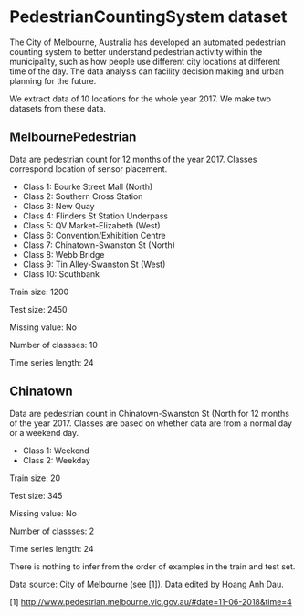 # PedestrianCountingSystem dataset

The City of Melbourne, Australia has developed an automated pedestrian counting system to better understand pedestrian activity within the municipality, such as how people use different city locations at different time of the day. The data analysis can facility decision making and urban planning for the future. 

We extract data of 10 locations for the whole year 2017. We make two datasets from these data.

## MelbournePedestrian

Data are pedestrian count for 12 months of the year 2017. Classes correspond location of sensor placement.

- Class 1: Bourke Street Mall (North)
- Class 2: Southern Cross Station
- Class 3: New Quay
- Class 4: Flinders St Station Underpass
- Class 5: QV Market-Elizabeth (West)
- Class 6: Convention/Exhibition Centre
- Class 7: Chinatown-Swanston St (North)
- Class 8: Webb Bridge
- Class 9: Tin Alley-Swanston St (West)
- Class 10: Southbank

Train size: 1200

Test size: 2450

Missing value: No

Number of classses: 10

Time series length: 24

## Chinatown

Data are pedestrian count in Chinatown-Swanston St (North for 12 months of the year 2017. Classes are based on whether data are from a normal day or a weekend day.  

- Class 1: Weekend
- Class 2: Weekday

Train size: 20

Test size: 345

Missing value: No

Number of classses: 2

Time series length: 24

There is nothing to infer from the order of examples in the train and test set.

Data source: City of Melbourne (see [1]). Data edited by Hoang Anh Dau.

[1] http://www.pedestrian.melbourne.vic.gov.au/#date=11-06-2018&time=4